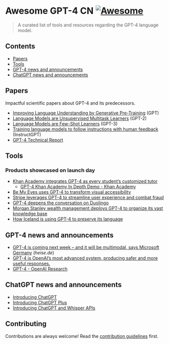 # Awesome GPT-4 CN [![Awesome](https://awesome.re/badge.svg)](https://awesome.re)

> A curated list of tools and resources regarding the GPT-4 language model.


## Contents

- [Papers](#papers)
- [Tools](#tools)
- [GPT-4 news and announcements](#gpt-4-news-and-announcements)
- [ChatGPT news and announcements](#chatgpt-news-and-announcements)


## Papers

Impactful scientific papers about GPT-4 and its predecessors.

- [Improving Language Understanding by Generative Pre-Training](https://paperswithcode.com/paper/improving-language-understanding-by) (GPT)
- [Language Models are Unsupervised Multitask Learners](https://paperswithcode.com/paper/language-models-are-unsupervised-multitask) (GPT-2)
- [Language Models are Few-Shot Learners](https://paperswithcode.com/paper/language-models-are-few-shot-learners) (GPT-3)
- [Training language models to follow instructions with human feedback](https://arxiv.org/abs/2203.02155) (InstructGPT)
- [GPT-4 Technical Report](https://cdn.openai.com/papers/gpt-4.pdf)


## Tools

### Products showcased on launch day

- [Khan Academy integrates GPT-4 as every student’s customized tutor](https://openai.com/customer-stories/khan-academy)
    - [GPT-4 Khan Academy In Depth Demo - Khan Academy](https://www.youtube.com/watch?v=rnIgnS8Susg)
- [Be My Eyes uses GPT-4 to transform visual accessibility](https://openai.com/customer-stories/be-my-eyes)
- [Stripe leverages GPT-4 to streamline user experience and combat fraud](https://openai.com/customer-stories/stripe)
- [GPT-4 deepens the conversation on Duolingo](https://openai.com/customer-stories/duolingo)
- [Morgan Stanley wealth management deploys GPT-4 to organize its vast knowledge base](https://openai.com/customer-stories/morgan-stanley)
- [How Iceland is using GPT-4 to preserve its language](https://openai.com/customer-stories/government-of-iceland)

## GPT-4 news and announcements

- [GPT-4 is coming next week – and it will be multimodal, says Microsoft Germany](https://www.heise.de/news/GPT-4-is-coming-next-week-and-it-will-be-multimodal-says-Microsoft-Germany-7540972.html) (*heise.de*)
- [GPT-4 is OpenAI’s most advanced system, producing safer and more useful responses.](https://openai.com/product/gpt-4)
- [GPT-4 - OpenAI Research](https://openai.com/research/gpt-4)


## ChatGPT news and announcements

- [Introducing ChatGPT](https://openai.com/blog/chatgpt)
- [Introducing ChatGPT Plus](https://openai.com/blog/chatgpt-plus)
- [Introducing ChatGPT and Whisper APIs](https://openai.com/blog/introducing-chatgpt-and-whisper-apis)


## Contributing

Contributions are always welcome! Read the [contribution guidelines](contributing.md) first.
